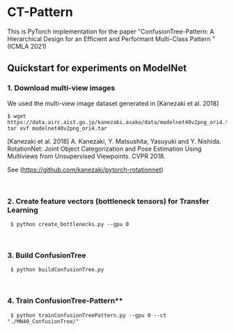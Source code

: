 #  CT-Pattern

This is PyTorch implementation for the paper "ConfusionTree-Pattern: A Hierarchical Design for an Efficient and Performant Multi-Class Pattern
" (ICMLA 2021)



## Quickstart for experiments on ModelNet

### 1. Download multi-view images

We used the multi-view image dataset generated in [Kanezaki et al. 2018]

```
$ wget https://data.airc.aist.go.jp/kanezaki.asako/data/modelnet40v2png_ori4.tar; tar xvf modelnet40v2png_ori4.tar  
```
[Kanezaki et al. 2018] A. Kanezaki, Y. Matsushita, Yasuyuki and Y. Nishida. RotationNet: Joint Object Categorization and Pose Estimation Using Multiviews from            Unsupervised Viewpoints. CVPR 2018.

See (https://github.com/kanezaki/pytorch-rotationnet)


<br/>


### 2. Create feature vectors (bottleneck tensors) for Transfer Learning

   ```
    $ python create_bottlenecks.py --gpu 0 
   ```

<br/>


### 3. Build ConfusionTree

   ```
    $ python buildConfusionTree.py  
   ```

<br/>

### 4. Train ConfusionTree-Pattern**

   ```
    $ python trainConfusionTreePattern.py --gpu 0 --ct "./MN40_ConfusionTree/" 
   ```

